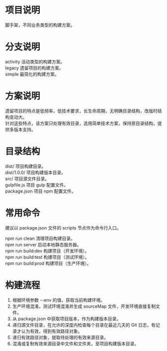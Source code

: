 # 项目说明

脚手架，不同业务类型的构建方案。  

# 分支说明

activity 活动类型的构建方案。  
legacy 遗留项目的构建方案。  
simple 最简化的构建方案。  

# 方案说明

遗留项目的特点是低频率，低技术要求，长生命周期，无明确目录结构，改版时结构变动大。  
针对这些特点，该方案只处理有效目录，选用简单技术方案，保持原目录结构，提供多版本支持。  

# 目录结构

dist/ 项目构建目录。  
dist/1.0.0/ 项目构建版本目录。  
src/ 项目源文件目录。  
gulpfile.js 项目 gulp 配置文件。  
package.json 项目 npm 配置文件。  

# 常用命令

建议以 package.json 文件的 scripts 节点作为命令行入口。  

npm run clean 清理项目构建目录。  
npm run server 启动本地静态服务器。  
npm run build:dev 构建项目（开发环境）。  
npm run build:test 构建项目（测试环境）。  
npm run build:prod 构建项目（生产环境）。  

# 构建流程

1. 根据环境参数 --env 的值，获取当前构建环境。  
2. 生产环境混淆，测试环境混淆并生成 sourceMap 文件，开发环境直接复制文件。  
3. 从 package.json 中获取项目版本，作为构建版本目录。  
4. 递归源文件目录，在允许的深度内检查每个目录在最近几天的 Git 日志，有记录才认为有效，得到有效路径对象。
5. 递归有效路径对象，提取待处理的有效来源目录。  
6. 混淆或复制有效来源目录中文件和文件夹，至项目构建版本目录。  
